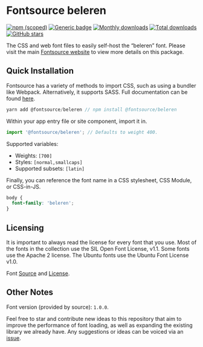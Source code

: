 # Fontsource beleren

[![npm (scoped)](https://img.shields.io/npm/v/@fontsource/beleren?color=brightgreen)](https://www.npmjs.com/package/@fontsource/beleren) [![Generic badge](https://img.shields.io/badge/fontsource-passing-brightgreen)](https://github.com/fontsource/fontsource) [![Monthly downloads](https://badgen.net/npm/dm/@fontsource/beleren)](https://github.com/fontsource/fontsource) [![Total downloads](https://badgen.net/npm/dt/@fontsource/beleren)](https://github.com/fontsource/fontsource) [![GitHub stars](https://img.shields.io/github/stars/fontsource/fontsource.svg?style=social&label=Star)](https://github.com/fontsource/fontsource/stargazers)

The CSS and web font files to easily self-host the “beleren” font. Please visit the main [Fontsource website](https://fontsource.org/fonts/beleren) to view more details on this package.

## Quick Installation

Fontsource has a variety of methods to import CSS, such as using a bundler like Webpack. Alternatively, it supports SASS. Full documentation can be found [here](https://fontsource.org/docs/introduction).

```javascript
yarn add @fontsource/beleren // npm install @fontsource/beleren
```

Within your app entry file or site component, import it in.

```javascript
import '@fontsource/beleren'; // Defaults to weight 400.
```

Supported variables:

- Weights: `[700]`
- Styles: `[normal,smallcaps]`
- Supported subsets: `[latin]`

Finally, you can reference the font name in a CSS stylesheet, CSS Module, or CSS-in-JS.

```css
body {
  font-family: 'beleren';
}
```

## Licensing

It is important to always read the license for every font that you use.
Most of the fonts in the collection use the SIL Open Font License, v1.1. Some fonts use the Apache 2 license. The Ubuntu fonts use the Ubuntu Font License v1.0.

Font [Source]() and [License]().

## Other Notes

Font version (provided by source): `1.0.0`.

Feel free to star and contribute new ideas to this repository that aim to improve the performance of font loading, as well as expanding the existing library we already have. Any suggestions or ideas can be voiced via an [issue](https://github.com/fontsource/fontsource/issues).
